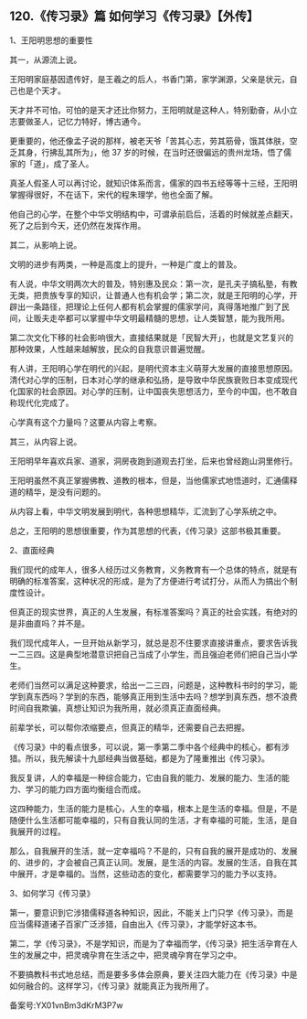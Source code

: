## 120.《传习录》篇 如何学习《传习录》【外传】
1、王阳明思想的重要性


其一，从源流上说。


王阳明家庭基因遗传好，是王羲之的后人，书香门第，家学渊源，父亲是状元，自己也是个天才。


天才并不可怕，可怕的是天才还比你努力，王阳明就是这种人，特别勤奋，从小立志要做圣人，记忆力特好，博古通今。


更重要的，他还像孟子说的那样，被老天爷「苦其心志，劳其筋骨，饿其体肤，空乏其身，行拂乱其所为」，他 37 岁的时候，在当时还很偏远的贵州龙场，悟了儒家的「道」，成了圣人。


真圣人假圣人可以再讨论，就知识体系而言，儒家的四书五经等等十三经，王阳明掌握得很好，不在话下，宋代的程朱理学，他也全面了解。


他自己的心学，在整个中华文明结构中，可谓承前启后，活着的时候就差点翻天，死了之后到今天，还仍然在发挥作用。


其二，从影响上说。


文明的进步有两类，一种是高度上的提升，一种是广度上的普及。


有人说，中华文明两次大的普及，特别惠及民众：第一次，是孔夫子搞私塾，有教无类，把贵族专享的知识，让普通人也有机会学；第二次，就是王阳明的心学，开辟出一条路径，把理论上任何人都有机会掌握的儒家学问，真得落地推广到了民间，让贩夫走卒都可以掌握中华文明最精髓的思想，让人类智慧，能为我所用。


第二次文化下移的社会影响很大，直接结果就是「民智大开」，也就是文艺复兴的那种效果，人性越来越解放，民众的自我意识普遍觉醒。


有人讲，王阳明心学在明代的兴起，是明代资本主义萌芽大发展的直接思想原因。清代对心学的压制，日本对心学的继承和弘扬，是导致中华民族衰败日本变成现代化国家的社会原因。对心学的压制，让中国丧失思想活力，至今的中国，也不敢自称现代化完成了。


心学真有这个力量吗？这要从内容上考察。


其三，从内容上说。


王阳明早年喜欢兵家、道家，洞房夜跑到道观去打坐，后来也曾经跑山洞里修行。


王阳明虽然不真正掌握佛教、道教的根本，但是，当他儒家式地悟道时，汇通儒释道的精华，是没有问题的。


从内容上看，中华文明发展到明代，各种思想精华，汇流到了心学系统之中。


总之，王阳明的思想很重要，作为其思想的代表，《传习录》这部书极其重要。


2、直面经典


我们现代的成年人，很多人经历过义务教育，义务教育有一个总体的特点，就是有明确的标准答案，这种状况的形成，是为了方便进行考试打分，从而人为搞出个制度性设计。


但真正的现实世界，真正的人生发展，有标准答案吗？真正的社会实践，有绝对的是非曲直吗？并不是。


我们现代成年人，一旦开始从新学习，就总是忍不住要求直接讲重点，要求告诉我一二三四。这是典型地潜意识把自己当成了小学生，而且强迫老师们把自己当小学生。


老师们当然可以满足这种要求，给出一二三四，问题是，这种教科书时的学习，能学到真东西吗？学到的东西，能够真正用到生活中去吗？想学到真东西，想不浪费时间自我欺骗，真想让知识为我所用，就必须真正直面经典。


前辈学长，可以帮你浓缩要点，但真正的精华，还需要自己去把握。


《传习录》中的看点很多，可以说，第一季第二季中各个经典中的核心，都有涉猎。所以，我先解读十九部经典当做基础，都是为了隆重推出《传习录》。


我反复讲，人的幸福是一种综合能力，它由自我的能力、发展的能力、生活的能力、学习的能力四方面均衡组合而成。


这四种能力，生活的能力是核心，人生的幸福，根本上是生活的幸福。但是，不是随便什么生活都可能幸福的，只有自我认同的生活，才有幸福的可能，生活，是自我展开的过程。


那么，自我展开的生活，就一定幸福吗？不是的，只有自我的展开是成功的、发展的、进步的，才会被自己真正认同。发展，是生活的内容。发展的生活，自我在其中展开，才是幸福的。当然，这些动态的变化，都需要学习的能力予以支持。


3、如何学习《传习录》


第一，要意识到它涉猎儒释道各种知识，因此，不能关上门只学《传习录》，而是应当儒释道诸子百家广泛涉猎，自由出入《传习录》，才能学好这本书。


第二，学《传习录》，不是学知识，而是为了幸福而学，《传习录》把生活孕育在人生的发展之中，把灵魂孕育在生活之中，把灵魂孕育在学习之中。


不要搞教科书式地总结，而是要多多体会原典，要关注四大能力在《传习录》中是如何融合的。这样学习，《传习录》就能真正为我所用了。


备案号:YX01vnBm3dKrM3P7w

